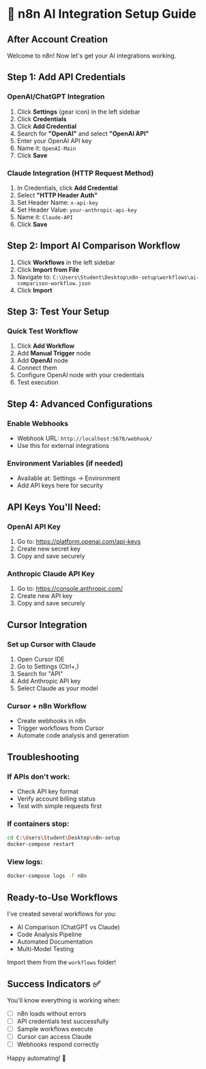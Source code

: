 # 🤖 n8n AI Integration Setup Guide
## After Account Creation

Welcome to n8n! Now let's get your AI integrations working.

## Step 1: Add API Credentials

### OpenAI/ChatGPT Integration
1. Click **Settings** (gear icon) in the left sidebar
2. Click **Credentials**
3. Click **Add Credential**
4. Search for **"OpenAI"** and select **"OpenAI API"**
5. Enter your OpenAI API key
6. Name it: `OpenAI-Main`
7. Click **Save**

### Claude Integration (HTTP Request Method)
1. In Credentials, click **Add Credential**
2. Select **"HTTP Header Auth"**
3. Set Header Name: `x-api-key`
4. Set Header Value: `your-anthropic-api-key`
5. Name it: `Claude-API`
6. Click **Save**

## Step 2: Import AI Comparison Workflow

1. Click **Workflows** in the left sidebar
2. Click **Import from File**
3. Navigate to: `C:\Users\Student\Desktop\n8n-setup\workflows\ai-comparison-workflow.json`
4. Click **Import**

## Step 3: Test Your Setup

### Quick Test Workflow
1. Click **Add Workflow**
2. Add **Manual Trigger** node
3. Add **OpenAI** node
4. Connect them
5. Configure OpenAI node with your credentials
6. Test execution

## Step 4: Advanced Configurations

### Enable Webhooks
- Webhook URL: `http://localhost:5678/webhook/`
- Use this for external integrations

### Environment Variables (if needed)
- Available at: Settings → Environment
- Add API keys here for security

## API Keys You'll Need:

### OpenAI API Key
1. Go to: https://platform.openai.com/api-keys
2. Create new secret key
3. Copy and save securely

### Anthropic Claude API Key
1. Go to: https://console.anthropic.com/
2. Create new API key
3. Copy and save securely

## Cursor Integration

### Set up Cursor with Claude
1. Open Cursor IDE
2. Go to Settings (Ctrl+,)
3. Search for "API"
4. Add Anthropic API key
5. Select Claude as your model

### Cursor + n8n Workflow
- Create webhooks in n8n
- Trigger workflows from Cursor
- Automate code analysis and generation

## Troubleshooting

### If APIs don't work:
- Check API key format
- Verify account billing status
- Test with simple requests first

### If containers stop:
```bash
cd C:\Users\Student\Desktop\n8n-setup
docker-compose restart
```

### View logs:
```bash
docker-compose logs -f n8n
```

## Ready-to-Use Workflows

I've created several workflows for you:
- AI Comparison (ChatGPT vs Claude)
- Code Analysis Pipeline
- Automated Documentation
- Multi-Model Testing

Import them from the `workflows` folder!

## Success Indicators ✅

You'll know everything is working when:
- [ ] n8n loads without errors
- [ ] API credentials test successfully
- [ ] Sample workflows execute
- [ ] Cursor can access Claude
- [ ] Webhooks respond correctly

Happy automating! 🚀
